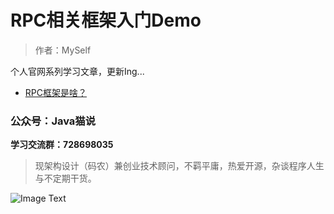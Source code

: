 # RPC相关框架入门Demo

> 作者：MySelf

个人官网系列学习文章，更新Ing...

* [RPC框架是啥？](https://unclecatmyself.github.io/2019/04/20/whatisrpc/)


### 公众号：Java猫说

**学习交流群：728698035**

> 现架构设计（码农）兼创业技术顾问，不羁平庸，热爱开源，杂谈程序人生与不定期干货。

![Image Text](https://user-gold-cdn.xitu.io/2018/12/28/167f41f1a5729856?w=344&h=344&f=jpeg&s=8231)
